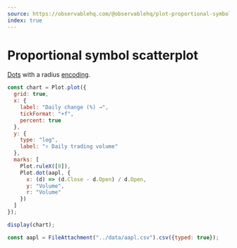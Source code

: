 ```yaml
---
source: https://observablehq.com/@observablehq/plot-proportional-symbol-scatterplot
index: true
---
```


# Proportional symbol scatterplot

[Dots](https://observablehq.com/plot/marks/dot) with a radius [encoding](https://observablehq.com/plot/features/scales).

```js echo
const chart = Plot.plot({
  grid: true,
  x: {
    label: "Daily change (%) →",
    tickFormat: "+f",
    percent: true
  },
  y: {
    type: "log",
    label: "↑ Daily trading volume"
  },
  marks: [
    Plot.ruleX([0]),
    Plot.dot(aapl, {
      x: (d) => (d.Close - d.Open) / d.Open,
      y: "Volume",
      r: "Volume"
    })
  ]
});

display(chart);
```

```js echo
const aapl = FileAttachment("../data/aapl.csv").csv({typed: true});
```
